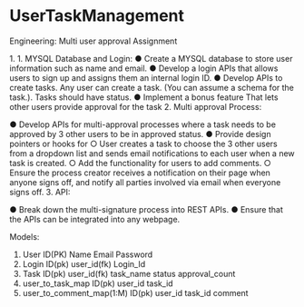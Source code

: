 # UserTaskManagement

Engineering: Multi user approval Assignment

1.⁠ ⁠1. MYSQL Database and Login:
● Create a MYSQL database to store user information such as name and email.
● Develop a login APIs that allows users to sign up and assigns them an internal
login ID.
● Develop APIs to create tasks. Any user can create a task. (You can assume a
schema for the task.). Tasks should have status.
● Implement a bonus feature That lets other users provide approval for the task
2.⁠ ⁠Multi approval Process:

● Develop APIs for multi-approval processes where a task needs to be approved
by 3 other users to be in approved status.
● Provide design pointers or hooks for
○ User creates a task to choose the 3 other users from a dropdown list and
sends email notifications to each user when a new task is created.
○ Add the functionality for users to add comments.
○ Ensure the process creator receives a notification on their page when anyone
signs off, and notify all parties involved via email when everyone signs off.
3.⁠ ⁠API:

● Break down the multi-signature process into REST APIs.
● Ensure that the APIs can be integrated into any webpage.


Models:

1. User
    ID(PK)
    Name
    Email
    Password
2. Login
    ID(pk)
    user_id(fk)
    Login_Id
3. Task
    ID(pk)
    user_id(fk)
    task_name
    status
    approval_count
4. user_to_task_map
    ID(pk)
    user_id
    task_id    
5. user_to_comment_map(1:M)
    ID(pk)
    user_id
    task_id
    comment



